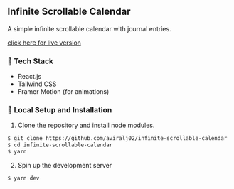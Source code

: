 ## Infinite Scrollable Calendar

A simple infinite scrollable calendar with journal entries.

[click here for live version](https://infinite-scrollable-calendar-omega.vercel.app/)

### 🔩 Tech Stack

- React.js
- Tailwind CSS
- Framer Motion (for animations)

### 🦋 Local Setup and Installation

1. Clone the repository and install node modules.

```bash
$ git clone https://github.com/aviralj02/infinite-scrollable-calendar
$ cd infinite-scrollable-calendar
$ yarn
```

2. Spin up the development server

```bash
$ yarn dev
```
